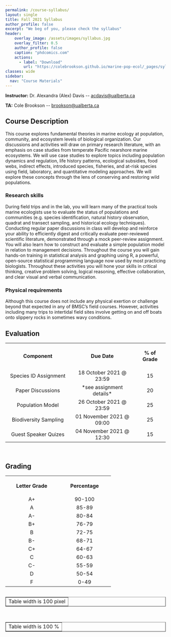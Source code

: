 ```yaml
---
permalink: /course-syllabus/
layout: single
title: Fall 2021 Syllabus
author_profile: false
excerpt: "We beg of you, please check the syllabus"
header:
    overlay_image: /assets/images/syllabus.jpg
    overlay_filter: 0.5
    author_profile: false
    caption: "phdcomics.com"
    actions:
      - label: "Download"
        url: "https://colebrookson.github.io/marine-pop-ecol/_pages/syllabus.pdf"
classes: wide
sidebar:
  nav: "Course Materials"
---
```


**Instructor:** Dr. Alexandra (Alex) Davis -- acdavis@ualberta.ca 

**TA:** Cole Brookson -- brookson@ualberta.ca

## Course Description 

This course explores fundamental theories in marine ecology at population, community, and ecosystem levels of biological organization. Our discussions and activities will draw on primary research literature, with an emphasis on case studies from temperate Pacific nearshore marine ecosystems. We will use case studies to explore topics including population dynamics and regulation, life history patterns, ecological subsidies, food webs, indirect effects, introduced species, fisheries, and at-risk species using field, laboratory, and quantitative modeling approaches. We will explore these concepts through the lens of conserving and restoring wild populations.

### Research skills 

During field trips and in the lab, you will learn many of the practical tools
marine ecologists use to evaluate the status of populations and communities (e.g. species identification, natural history observation, quadrat and transect sampling, and historical ecology techniques). Conducting regular paper discussions in class will develop and reinforce your ability to efficiently digest and critically evaluate peer-reviewed scientific literature, demonstrated through a mock peer-review assignment. You will also learn how to construct and evaluate a simple population model in relation to management decisions. Throughout the course you will gain hands-on training in statistical analysis and graphing using R, a powerful, open-source statistical programming language now used by most practicing biologists. Throughout these
activities you will hone your skills in critical thinking, creative problem solving, logical reasoning, effective collaboration, and clear visual and verbal communication.

### Physical requirements

Although this course does not include any physical exertion or
challenge beyond that expected in any of BMSC’s field courses. However, activities including many trips to intertidal field sites involve getting on and off boats onto slippery rocks in sometimes wavy conditions.

## Evaluation 

<table>
  <tr>
    <th align="centre">
      <img width="366" height="0.2" align="center">
      <p> 
      <large>
      Component
      </large>
      </p>
    <th align="center">
      <img width="368" height="0.2">
      <p> 
      <large>
      Due Date
      </large>
      </p>
    <th align="center">
      <img width="147" height="0.2" align="center">
      <p> 
      <large>
      % of Grade
      </large>
      </p>
  <tr align="center">
    <td> Species ID Assignment</td>
    <td> 18 October 2021 @ 23:59</td>
    <td> 15</td>
  </tr>
  <tr align="center">
    <td> Paper Discussions</td>
    <td> *see assignment details*</td>
    <td> 20</td>
  </tr>
  <tr align="center">
    <td> Population Model</td>
    <td> 26 October 2021 @ 23:59</td>
    <td> 25</td>
  </tr>
  <tr align="center">
    <td> Biodiversity Sampling</td>
    <td> 01 November 2021 @ 09:00</td>
    <td> 25</td>
  </tr>
  <tr align="center">
    <td> Guest Speaker Quizes</td>
    <td> 04 November 2021 @ 12:30</td>
    <td> 15 </td>
  </tr>
</table>
<br>


## Grading

<table>
  <tr>
    <th align="centre">
      <img width="150" height="1">
      <p> 
      <large>
      Letter Grade
      </large>
      </p>
    <th align="center">
      <img width="150" height="1">
      <p> 
      <large>
      Percentage
      </large>
      </p>
  <tr align="center">
    <td> A+</td>
    <td> 90-100</td>
  </tr>
  <tr align="center">
    <td> A</td>
    <td> 85-89</td>
  </tr>
  <tr align="center">
    <td> A-</td>
    <td> 80-84</td>
  </tr>
  <tr align="center">
    <td> B+</td>
    <td> 76-79</td>
  </tr>
  <tr align="center">
    <td> B</td>
    <td> 72-75</td>
  </tr>
  <tr align="center">
    <td> B-</td>
    <td> 68-71</td>
  </tr>
  <tr align="center">
    <td> C+</td>
    <td> 64-67</td>
  </tr>
  <tr align="center">
    <td> C</td>
    <td> 60-63</td>
  </tr>
  <tr align="center">
    <td> C-</td>
    <td> 55-59</td>
  </tr>
  <tr align="center">
    <td> D</td>
    <td> 50-54</td>
  </tr>
  <tr align="center">
    <td> F</td>
    <td> 0-49</td>
  </tr>
<table>

<html>
<body >
  <table border=1 width=100>
    <tr>
      <td>
        Table width is 100 pixel
      </td>
    </tr>
  </table>
  <br>
  <table border=1 width=100%>
    <tr>
      <td>
        Table width is 100 %
      </td>
    </tr>
  </table>
</body>
</html>